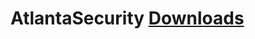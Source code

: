 # AtlantaSecurity [Downloads](https://img.shields.io/github/downloads/AtlantaSecurity-Team/AtlantaSecurity/total)
  
